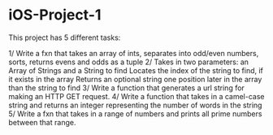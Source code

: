 # iOS-Project-1

This project has 5 different tasks:

1/ Write a fxn that takes an array of ints, separates into odd/even numbers, sorts, returns evens and odds as a tuple
2/ Takes in two parameters: an Array of Strings and a String to find
   Locates the index of the string to find, if it exists in the array
   Returns an optional string one position later in the array than the string to find
3/ Write a function that generates a url string for making an HTTP GET request.
4/ Write a function that takes in a camel-case string and returns an integer representing the number of words in the string
5/ Write a fxn that takes in a range of numbers and prints all prime numbers between that range.
